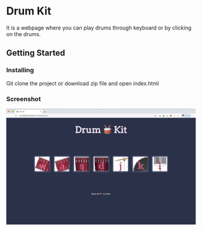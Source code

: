 # Drum Kit

It is a webpage where you can play drums through keyboard or by clicking on the drums.

## Getting Started


### Installing

Git clone the project or download zip file and open index.html 

### Screenshot

![Screenshot](Drumkit.jpeg)